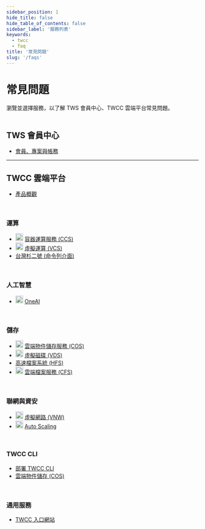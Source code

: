 ```yaml
---
sidebar_position: 1
hide_title: false
hide_table_of_contents: false
sidebar_label: '服務列表'
keywords:
  - twcc
  - faq
title: '常見問題'
slug: '/faqs'
---
```


# <i class="fa fa-question-circle" aria-hidden="true"></i> 常見問題

瀏覽並選擇服務，以了解 TWS 會員中心、TWCC 雲端平台常見問題。<br/><br/>

## TWS 會員中心

- [會員、專案與帳務](/faqs/tws-member-center/member-project-billing.md)

---

## TWCC 雲端平台

- [產品概觀](/faqs/twcc/service-overview.md)

<br/>

### 運算

- <img src="https://i.imgur.com/DPC5gPG.png" width="20" height="20"/> <a href="/docs/faqs/twcc/ccs">容器運算服務 (CCS) </a><br/>
- <img src="https://cos.twcc.ai/SYS-MANUAL/uploads/upload_af58322eb82b649d1f29aca1f201a117.png" width="20" height="20"/> <a href="/docs/faqs/twcc/vcs">虛擬運算 (VCS) </a>
- [台灣杉二號 (命令列介面)](/faqs/twcc/twnia2-hpc-cli.md)

<br/>

### 人工智慧

- <img src="https://i.imgur.com/3gwFOFA.png" width="20" height="20"/> <a href="/docs/faqs/twcc/oneai">OneAI</a><br/>

<br/>

### 儲存

- <img src="https://cos.twcc.ai/SYS-MANUAL/uploads/upload_a798c7edb1b5032ecf92265a3150a7ec.png" width="20" height="20"/> <a href="/docs/faqs/twcc/cos">雲端物件儲存服務 (COS) </a>
- <img src="https://cos.twcc.ai/SYS-MANUAL/uploads/upload_a62be3bdf4bc257526e95e16b063a777.png" width="20" height="20"/> <a href="/docs/faqs/twcc/vcs/vds">虛擬磁碟 (VDS)</a>
- [高速檔案系統 (HFS)](/faqs/twcc/hfs.md)
- <img src="https://i.imgur.com/HmCCsr5.png" width="20" height="20"/> <a href="/docs/faqs/twcc/cfs">雲端檔案服務 (CFS)</a>

<br/>

### 聯網與資安

- <img src="https://cos.twcc.ai/SYS-MANUAL/uploads/upload_c7ecced96f77b12664677d4cef97a3cc.png" width="20" height="20"/> <a href="/docs/faqs/twcc/vcs#虛擬網路">虛擬網路 (VNW)</a>
- <img src="https://cos.twcc.ai/SYS-MANUAL/uploads/upload_fe3143064a67e3d04615d38683938427.png" width="20" height="20"/> <a href="/docs/faqs/twcc/vcs#auto-scaling">Auto Scaling</a>

<br/>


### TWCC CLI

- [部署 TWCC CLI](/faqs/twcc/cli/deploy.md)
- [雲端物件儲存 (COS)](/faqs/twcc/cli/cos.md)

<br/>

### 通用服務

- [TWCC 入口網站](/faqs/twcc/general/portal.md)

